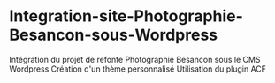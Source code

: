 # Integration-site-Photographie-Besancon-sous-Wordpress
Intégration du projet de refonte Photographie Besancon sous le CMS Wordpress
Création d'un thème personnalisé
Utilisation du plugin ACF
